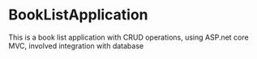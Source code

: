 # BookListApplication
This is a book list application with CRUD operations, using ASP.net core MVC, involved integration with database
